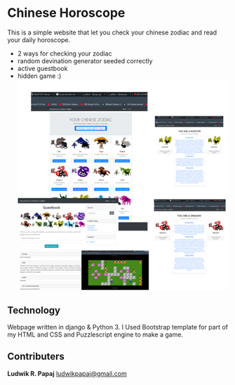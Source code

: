 # Chinese Horoscope
This is a simple website that let you check your chinese zodiac and read your daily horoscope.
* 2 ways for checking your zodiac
* random devination generator seeded correctly
* active guestbook
* hidden game :)
![GitHub Logo](Zodiacscreenshot.png)

## Technology
Webpage written in django & Python 3. 
I Used Bootstrap template for part of my HTML and CSS and Puzzlescript engine to make a game.

## Contributers
**Ludwik R. Papaj** <ludwikpapaj@gmail.com>
